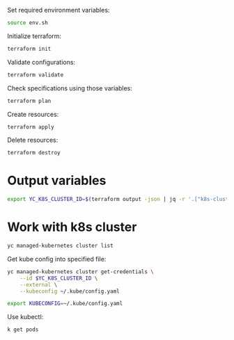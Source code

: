 Set required environment variables:

```sh
source env.sh
```

Initialize terraform:

```sh
terraform init
```

Validate configurations:

```sh
terraform validate
```

Check specifications using those variables:

```sh
terraform plan
```

Create resources:

```sh
terraform apply
```

Delete resources:

```sh
terraform destroy
```

# Output variables

```sh
export YC_K8S_CLUSTER_ID=$(terraform output -json | jq -r '.["k8s-cluster-id"].value')
```

# Work with k8s cluster

```sh
yc managed-kubernetes cluster list
```

Get kube config into specified file:

```sh
yc managed-kubernetes cluster get-credentials \
    --id $YC_K8S_CLUSTER_ID \
    --external \
    --kubeconfig ~/.kube/config.yaml
```

```sh
export KUBECONFIG=~/.kube/config.yaml
```

Use kubectl:

```sh
k get pods
```
